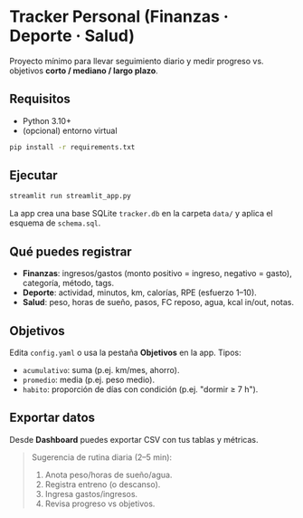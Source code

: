 # Tracker Personal (Finanzas · Deporte · Salud)

Proyecto mínimo para llevar seguimiento diario y medir progreso vs. objetivos **corto / mediano / largo plazo**.

## Requisitos
- Python 3.10+
- (opcional) entorno virtual

```bash
pip install -r requirements.txt
```

## Ejecutar
```bash
streamlit run streamlit_app.py
```
La app crea una base SQLite `tracker.db` en la carpeta `data/` y aplica el esquema de `schema.sql`.

## Qué puedes registrar
- **Finanzas**: ingresos/gastos (monto positivo = ingreso, negativo = gasto), categoría, método, tags.
- **Deporte**: actividad, minutos, km, calorías, RPE (esfuerzo 1–10).
- **Salud**: peso, horas de sueño, pasos, FC reposo, agua, kcal in/out, notas.

## Objetivos
Edita `config.yaml` o usa la pestaña **Objetivos** en la app. Tipos:
- `acumulativo`: suma (p.ej. km/mes, ahorro).
- `promedio`: media (p.ej. peso medio).
- `habito`: proporción de días con condición (p.ej. "dormir ≥ 7 h").

## Exportar datos
Desde **Dashboard** puedes exportar CSV con tus tablas y métricas.

> Sugerencia de rutina diaria (2–5 min):
> 1) Anota peso/horas de sueño/agua.
> 2) Registra entreno (o descanso).
> 3) Ingresa gastos/ingresos.
> 4) Revisa progreso vs objetivos.
